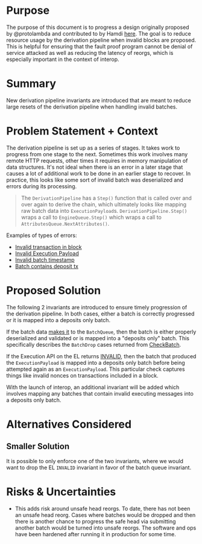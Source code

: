 # Purpose

The purpose of this document is to progress a design originally proposed by @protolambda and contributed to
by Hamdi [here](https://github.com/ethereum-optimism/specs/pull/88). The goal is to reduce resource usage
by the derivation pipeline when invalid blocks are proposed. This is helpful for ensuring that the fault
proof program cannot be denial of service attacked as well as reducing the latency of reorgs, which is
especially important in the context of interop.

# Summary

New derivation pipeline invariants are introduced that are meant to reduce large resets of the derivation pipeline
when handling invalid batches.

# Problem Statement + Context

The derivation pipeline is set up as a series of stages. It takes work to progress from one stage to the next.
Sometimes this work involves many remote HTTP requests, other times it requires in memory manipulation of
data structures. It's not ideal when there is an error in a later stage that causes a lot of additional work
to be done in an earlier stage to recover. In practice, this looks like some sort of invalid batch was deserialized
and errors during its processing.

> The `DerivationPipeline` has a `Step()` function that is called over and over again to derive the chain,
which ultimately looks like mapping raw batch data into `ExecutionPayload`s. `DerivationPipeline.Step()`
wraps a call to `EngineQueue.Step()` which wraps a call to `AttributesQueue.NextAttributes()`.

Examples of types of errors:
- [Invalid transaction in block](https://github.com/ethereum-optimism/optimism/blob/8b5e3c264d2a3a114e7df5361acd8d4c1c700f81/op-node/rollup/derive/batches.go#L156)
- [Invalid Execution Payload](https://github.com/ethereum-optimism/optimism/blob/8b5e3c264d2a3a114e7df5361acd8d4c1c700f81/op-node/rollup/derive/engine_update.go#L94)
- [Invalid batch timestamp](https://github.com/ethereum-optimism/optimism/blob/8b5e3c264d2a3a114e7df5361acd8d4c1c700f81/op-node/rollup/derive/attributes_queue.go#L84)
- [Batch contains deposit tx](https://github.com/ethereum-optimism/optimism/blob/8b5e3c264d2a3a114e7df5361acd8d4c1c700f81/op-node/rollup/derive/batches.go#L160)


# Proposed Solution

The following 2 invariants are introduced to ensure timely progression of the derivation pipeline. In both cases, either a batch
is correctly progressed or it is mapped into a deposits only batch.

If the batch data [makes it](https://github.com/ethereum-optimism/optimism/blob/8b5e3c264d2a3a114e7df5361acd8d4c1c700f81/op-node/rollup/derive/batch_queue.go#L223)
to the `BatchQueue`, then the batch is either properly deserialized and validated or is mapped into a "deposits only" batch.
This specifically describes the `BatchDrop` cases returned from [CheckBatch](https://github.com/ethereum-optimism/optimism/blob/8b5e3c264d2a3a114e7df5361acd8d4c1c700f81/op-node/rollup/derive/batches.go#L34). 

If the Execution API on the EL returns [INVALID](https://github.com/ethereum/go-ethereum/blob/7fd7c1f7dd9ba8d90399df2f080e4101ae37a255/beacon/engine/errors.go#L63), then the batch that produced the `ExecutionPayload` is mapped into a deposits only batch before
being attempted again as an `ExecutionPayload`. This particular check captures things like invalid nonces on transactions included
in a block.

With the launch of interop, an additional invariant will be added which involves mapping any batches that contain invalid executing
messages into a deposits only batch.

# Alternatives Considered

## Smaller Solution

It is possible to only enforce one of the two invariants, where we would want to drop the EL `INVALID` invariant in favor of
the batch queue invariant.

# Risks & Uncertainties

- This adds risk around unsafe head reorgs. To date, there has not been an unsafe head reorg. Cases where batches would be
dropped and then there is another chance to progress the safe head via submitting another batch would be turned into
unsafe reorgs. The software and ops have been hardened after running it in production for some time.
